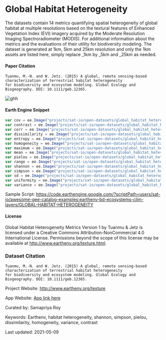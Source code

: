 # Global Habitat Heterogeneity

The datasets contain 14 metrics quantifying spatial heterogeneity of global habitat at multiple resolutions based on the textural features of Enhanced Vegetation Index (EVI) imagery acquired by the Moderate Resolution Imaging Spectroradiometer (MODIS). For additional information about the metrics and the evaluations of their utility for biodiversity modeling. The dataset is generated at 1km, 5km and 25km resolution and only the 1km assets are listed here, simply replace _1km by _5km and _25km as needed.

#### Paper Citation

```
Tuanmu, M.-N. and W. Jetz. (2015) A global, remote sensing-based characterization of terrestrial habitat heterogeneity
for biodiversity and ecosystem modeling. Global Ecology and Biogeography. DOI: 10.1111/geb.12365.
```

![ghh](https://user-images.githubusercontent.com/6677629/117577332-fcfa6b00-b0ae-11eb-9fd3-1f235aebb114.gif)

#### Earth Engine Snippet

```js
var cov = ee.Image("projects/sat-io/open-datasets/global_habitat_heterogeneity/coefficient_of_variation_1km");
var contrast = ee.Image("projects/sat-io/open-datasets/global_habitat_heterogeneity/contrast_1km");
var corr = ee.Image("projects/sat-io/open-datasets/global_habitat_heterogeneity/correlation_1km");
var dissimilarity = ee.Image("projects/sat-io/open-datasets/global_habitat_heterogeneity/dissimilarity_1km");
var entropy = ee.Image("projects/sat-io/open-datasets/global_habitat_heterogeneity/entropy_1km");
var homogeneity = ee.Image("projects/sat-io/open-datasets/global_habitat_heterogeneity/homogeneity_1km");
var maximum = ee.Image("projects/sat-io/open-datasets/global_habitat_heterogeneity/maximum_1km");
var mean = ee.Image("projects/sat-io/open-datasets/global_habitat_heterogeneity/mean_1km");
var pielou = ee.Image("projects/sat-io/open-datasets/global_habitat_heterogeneity/pielou_1km");
var range = ee.Image("projects/sat-io/open-datasets/global_habitat_heterogeneity/range_1km");
var shannon = ee.Image("projects/sat-io/open-datasets/global_habitat_heterogeneity/shannon_1km");
var simpson = ee.Image("projects/sat-io/open-datasets/global_habitat_heterogeneity/simpson_1km");
var sd = ee.Image("projects/sat-io/open-datasets/global_habitat_heterogeneity/standard_deviation_1km");
var uniformity = ee.Image("projects/sat-io/open-datasets/global_habitat_heterogeneity/uniformity_1km");
var variance = ee.Image("projects/sat-io/open-datasets/global_habitat_heterogeneity/variance_1km");
```

Sample Script: https://code.earthengine.google.com/?scriptPath=users/sat-io/awesome-gee-catalog-examples:earthenv-bd-ecosystems-clim-layers/GLOBAL-HABITAT-HETEROGENEITY


#### License
Global Habitat Heterogeneity Metrics Version 1 by Tuanmu & Jetz is licensed under a Creative Commons Attribution-NonCommercial 4.0 International License.
Permissions beyond the scope of this license may be available at http://www.earthenv.org/texture.html.

### Dataset Citation

```
Tuanmu, M.-N. and W. Jetz. (2015) A global, remote sensing-based characterization of terrestrial habitat heterogeneity
for biodiversity and ecosystem modeling. Global Ecology and Biogeography. DOI: 10.1111/geb.12365.
```

Project Website: http://www.earthenv.org/texture

App Website: [App link here](https://earthenv-dot-map-of-life.appspot.com/3/-36.607/39.842?collections=texture&layers=range1km)

Curated by: Samapriya Roy

Keywords: Earthenv, habitat heterogeneity, shannon, simpson, pielou, dissimilarity, homogeneity, variance, contrast

Last updated: 2021-05-09
